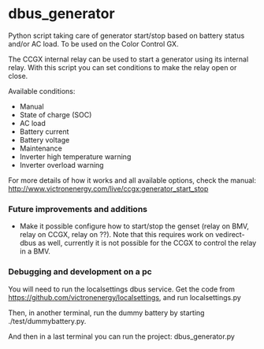 dbus_generator
==============

Python script taking care of generator start/stop based on battery status and/or AC load. To be used on the Color Control GX.

The CCGX internal relay can be used to start a generator using its internal relay. With this script you can set conditions to make the relay open or close.

Available conditions: 
- Manual
- State of charge (SOC)
- AC load
- Battery current
- Battery voltage
- Maintenance
- Inverter high temperature warning
- Inverter overload warning

For more details of how it works and all available options, check the manual: http://www.victronenergy.com/live/ccgx:generator_start_stop

### Future improvements and additions
- Make it possible configure how to start/stop the genset (relay on BMV, relay on CCGX, relay on ??). Note that this requires work on vedirect-dbus as well, currently it is not possible for the CCGX to control the relay in a BMV.

### Debugging and development on a pc
You will need to run the localsettings dbus service. Get the code from https://github.com/victronenergy/localsettings, and run localsettings.py

Then, in another terminal, run the dummy battery by starting ./test/dummybattery.py.

And then in a last terminal you can run the project: dbus_generator.py

